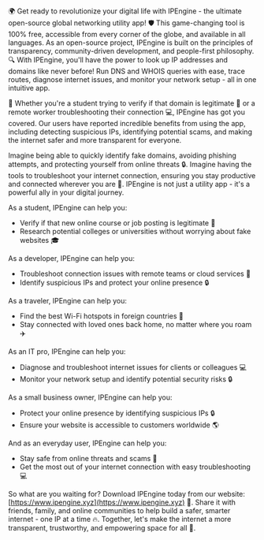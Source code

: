 🌍 Get ready to revolutionize your digital life with IPEngine - the ultimate open-source global networking utility app! 🛡️ This game-changing tool is 100% free, accessible from every corner of the globe, and available in all languages. As an open-source project, IPEngine is built on the principles of transparency, community-driven development, and people-first philosophy. 🔍 With IPEngine, you'll have the power to look up IP addresses and domains like never before! Run DNS and WHOIS queries with ease, trace routes, diagnose internet issues, and monitor your network setup - all in one intuitive app.

📡 Whether you're a student trying to verify if that domain is legitimate 🤔 or a remote worker troubleshooting their connection 💻, IPEngine has got you covered. Our users have reported incredible benefits from using the app, including detecting suspicious IPs, identifying potential scams, and making the internet safer and more transparent for everyone.

Imagine being able to quickly identify fake domains, avoiding phishing attempts, and protecting yourself from online threats 🔒. Imagine having the tools to troubleshoot your internet connection, ensuring you stay productive and connected wherever you are 📱. IPEngine is not just a utility app - it's a powerful ally in your digital journey.

As a student, IPEngine can help you:

* Verify if that new online course or job posting is legitimate 💼
* Research potential colleges or universities without worrying about fake websites 🎓

As a developer, IPEngine can help you:

* Troubleshoot connection issues with remote teams or cloud services 🚀
* Identify suspicious IPs and protect your online presence 🔒

As a traveler, IPEngine can help you:

* Find the best Wi-Fi hotspots in foreign countries 📍
* Stay connected with loved ones back home, no matter where you roam ✈️

As an IT pro, IPEngine can help you:

* Diagnose and troubleshoot internet issues for clients or colleagues 💻
* Monitor your network setup and identify potential security risks 🔒

As a small business owner, IPEngine can help you:

* Protect your online presence by identifying suspicious IPs 🔒
* Ensure your website is accessible to customers worldwide 🌎

And as an everyday user, IPEngine can help you:

* Stay safe from online threats and scams 🔑
* Get the most out of your internet connection with easy troubleshooting 💻

So what are you waiting for? Download IPEngine today from our website: [https://www.ipengine.xyz](https://www.ipengine.xyz) 📲. Share it with friends, family, and online communities to help build a safer, smarter internet - one IP at a time 🔥. Together, let's make the internet a more transparent, trustworthy, and empowering space for all 🌟.